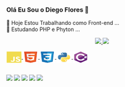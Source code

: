 ###  Olá  Eu Sou o Diego Flores 👋
🔭 Hoje Estou Trabalhando como Front-end ...<br>
📖 Estudando PHP e Phyton ...
<!--
**DiegoFlores96/DiegoFlores96** is a ✨ _special_ ✨ repository because its `README.md` (this file) appears on your GitHub profile.

Here are some ideas to get you started:

- 
- 📖 Estudando PHP e Phyton ...
- 👯 I’m looking to collaborate on ...
- 🤔 I’m looking for help with ...
- 💬 Ask me about ...
- 📫 How to reach me: ...
- 😄 Pronouns: ...
- ⚡ Fun fact: ...
-->
<div align="center">
  <a href="">
  <img height="180em" src="https://github-readme-stats.vercel.app/api?username=diegoflores96&show_icons=true&theme=dark&include_all_commits=true&count_private=true&text_color=fff&icon_color=fff"/>
  <img height="180em" src="https://github-readme-stats.vercel.app/api/top-langs/?username=diegoflores96&layout=compact&langs_count=7&theme=dark&text_color=fff&icon_color=fff"/>
</div>
<div style="display: inline_block"><br>
  <img align="center" alt="Diego-js" height="30" width="40" src="https://raw.githubusercontent.com/devicons/devicon/master/icons/javascript/javascript-plain.svg">
  <img align="center" alt="Diego-HTML" height="30" width="40" src="https://raw.githubusercontent.com/devicons/devicon/master/icons/html5/html5-original.svg">
  <img align="center" alt="Diego-CSS" height="30" width="40" src="https://raw.githubusercontent.com/devicons/devicon/master/icons/css3/css3-original.svg">
  <img align="center" alt="Diego-Python" height="30" width="40" src="https://raw.githubusercontent.com/devicons/devicon/master/icons/python/python-original.svg">
  <img align="center" alt="Diego-Csharp" height="30" width="40" src="https://raw.githubusercontent.com/devicons/devicon/master/icons/csharp/csharp-original.svg">
 
</div>
<br>
  <div>
     
  <a href="" target="_blank"><img src="https://img.shields.io/badge/-Instagram-%23E4405F?style=for-the-badge&logo=instagram&logoColor=white" target="_blank"></a>
 	<a href="" target="_blank"><img src="https://img.shields.io/badge/Twitch-9146FF?style=for-the-badge&logo=twitch&logoColor=white" target="_blank"></a>
 <a href="" target="_blank"><img src="https://img.shields.io/badge/Discord-7289DA?style=for-the-badge&logo=discord&logoColor=white" target="_blank"></a> 
  <a href = ""><img src="https://img.shields.io/badge/-Gmail-%23333?style=for-the-badge&logo=gmail&logoColor=white" target="_blank"></a>
  <a href="https://www.linkedin.com/in/diego-flores-1215851b3/" target="_blank"><img src="https://img.shields.io/badge/-LinkedIn-%230077B5?style=for-the-badge&logo=linkedin&logoColor=white" target="_blank"></a>
  </div>
